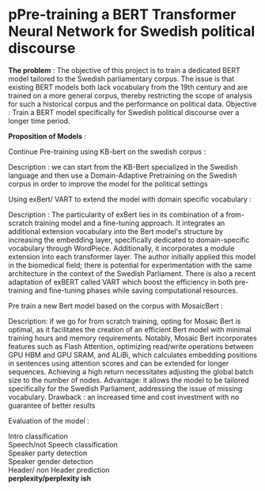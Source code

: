 # pPre-training a BERT Transformer Neural Network for Swedish political discourse


**The problem** :  The objective of this project is to train a dedicated BERT model tailored to the Swedish parliamentary corpus. The issue is that existing BERT models both lack vocabulary from the 19th century and are trained on a more general corpus, thereby restricting the scope of analysis for such a historical corpus and the performance on political data.
Objective : Train a BERT model specifically for Swedish political discourse over a longer time period. 

**Proposition of Models** : 

Continue Pre-training using KB-bert on the swedish corpus :

Description : we can start from the KB-Bert specialized in the Swedish language and then use a Domain-Adaptive Pretraining on the Swedish corpus in order to improve the model for the political settings

Using exBert/ VART  to extend the model with domain specific vocabulary :

Description : The particularity of exBert lies in its combination of a from-scratch training model and a fine-tuning approach. It integrates an additional extension vocabulary into the Bert model's structure by increasing the embedding layer, specifically dedicated to domain-specific vocabulary through WordPiece. Additionally, it incorporates a module extension into each transformer layer. The author initially applied this model in the biomedical field; there is potential for experimentation with the same architecture in the context of the Swedish Parliament. There is also a recent adaptation of exBERT called VART which boost the efficiency in both pre-training and fine-tuning phases while saving computational resources. 

Pre train a new Bert model based on the corpus with MosaicBert :

Description: if we go for from scratch training, opting for Mosaic Bert is optimal, as it facilitates the creation of an efficient Bert model with minimal training hours and memory requirements. Notably, Mosaic Bert incorporates features such as Flash Attention, optimizing read/write operations between GPU HBM and GPU SRAM, and ALiBi, which calculates embedding positions in sentences using attention scores and can be extended for longer sequences. Achieving a high return necessitates adjusting the global batch size to the number of nodes. 
Advantage: it allows the model to be tailored specifically for the Swedish Parliament, addressing the issue of missing vocabulary. 
Drawback : an increased time and cost investment with no guarantee of better results



Evaluation of the model : 

Intro classification<br />
Speech/not Speech  classification<br />
Speaker party detection<br />
Speaker gender detection<br />
Header/ non Header prediction<br />
**perplexity/perplexity ish**



